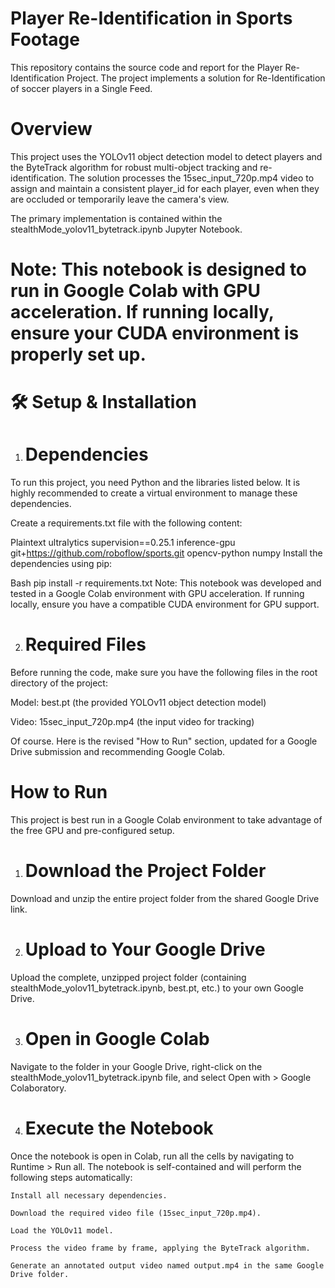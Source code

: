 # Player Re-Identification in Sports Footage
This repository contains the source code and report for the Player Re-Identification Project. The project implements a solution for Re-Identification of soccer players in a Single Feed.

# Overview
This project uses the YOLOv11 object detection model to detect players and the ByteTrack algorithm for robust multi-object tracking and re-identification. The solution processes the 15sec_input_720p.mp4 video to assign and maintain a consistent player_id for each player, even when they are occluded or temporarily leave the camera's view.

The primary implementation is contained within the stealthMode_yolov11_bytetrack.ipynb Jupyter Notebook.

# Note: This notebook is designed to run in Google Colab with GPU acceleration. If running locally, ensure your CUDA environment is properly set up.

# 🛠️ Setup & Installation
1. # Dependencies

To run this project, you need Python and the libraries listed below. It is highly recommended to create a virtual environment to manage these dependencies.

Create a requirements.txt file with the following content:

Plaintext
ultralytics
supervision==0.25.1
inference-gpu
git+https://github.com/roboflow/sports.git
opencv-python
numpy
Install the dependencies using pip:

Bash
pip install -r requirements.txt
Note: This notebook was developed and tested in a Google Colab environment with GPU acceleration. If running locally, ensure you have a compatible CUDA environment for GPU support.

2. # Required Files

Before running the code, make sure you have the following files in the root directory of the project:

Model: best.pt (the provided YOLOv11 object detection model)

Video: 15sec_input_720p.mp4 (the input video for tracking)

Of course. Here is the revised "How to Run" section, updated for a Google Drive submission and recommending Google Colab.

# How to Run
This project is best run in a Google Colab environment to take advantage of the free GPU and pre-configured setup.

1. # Download the Project Folder
Download and unzip the entire project folder from the shared Google Drive link.

2. # Upload to Your Google Drive
Upload the complete, unzipped project folder (containing stealthMode_yolov11_bytetrack.ipynb, best.pt, etc.) to your own Google Drive.

3. # Open in Google Colab
Navigate to the folder in your Google Drive, right-click on the stealthMode_yolov11_bytetrack.ipynb file, and select Open with > Google Colaboratory.

4. # Execute the Notebook
Once the notebook is open in Colab, run all the cells by navigating to Runtime > Run all. The notebook is self-contained and will perform the following steps automatically:

    Install all necessary dependencies.

    Download the required video file (15sec_input_720p.mp4).

    Load the YOLOv11 model.

    Process the video frame by frame, applying the ByteTrack algorithm.

    Generate an annotated output video named output.mp4 in the same Google Drive folder.


